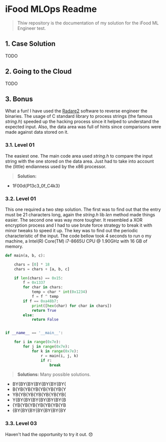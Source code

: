 # iFood MLOps Readme

> Thiw repository is the documentation of my solution for the iFood ML Engineer test.

## 1. Case Solution

TODO

## 2. Going to the Cloud

TODO

## 3. Bonus

What a fun! I have used the [Radare2](https://github.com/radareorg/radare2) software to reverse engineer the binaries.
The usage of C standard library to process strings (the famous *string.h*) speeded up the hacking process since it 
helped to understand the expected input. Also, the data area was full of hints since comparisons were made against data 
stored on it.

### 3.1. Level 01

The easiest one. The main code area used *string.h* to compare the input string with the one stored on the data area. 
Just had to take into account the (little) endianness used by the x86 processor.

> **Solution:** 

 - 1F00d{P13c3_0f_C4k3}

### 3.2. Level 01

This one required a two step solution. The first was to find out that the entry must be 21 characters long, again the 
*string.h* lib *len* method made things easier. The second one was way more tougher. It resembled a XOR encryption 
process and I had to use brute force strategy to break it with minor tweaks to speed it up. The key was to find out the 
periodic characteristic of the input. The code bellow took 4 seconds to run o my machine, a Intel(R) Core(TM) i7-8665U 
CPU @ 1.90GHz with 16 GB of memory.

```python
def main(a, b, c):

    chars = [0] * 18
    chars = chars + [a, b, c]

    if len(chars) == 0x15:
        f = 0x1337
        for char in chars:
            temp = char * int(0x1234)
            f = f ^ temp
        if f == 0xa48b7:
            print([hex(char) for char in chars])
            return True
        else:
            return False


if __name__ == '__main__':

    for i in range(0x7e):
        for j in range(0x7e):
            for k in range(0x7e):
                r = main(i, j, k)
                if r:
                    break
```

> **Solutions:** Many possible solutions.

 - BY{BY{BY{BY{BY{BY{BY{
 - B{YB{YB{YB{YB{YB{YB{Y
 - YB{YB{YB{YB{YB{YB{YB{
 - Y{BY{BY{BY{BY{BY{BY{B
 - {YB{YB{YB{YB{YB{YB{YB
 - {BY{BY{BY{BY{BY{BY{BY

### 3.3. Level 03

Haven't had the opportunity to try it out. :disappointed:

